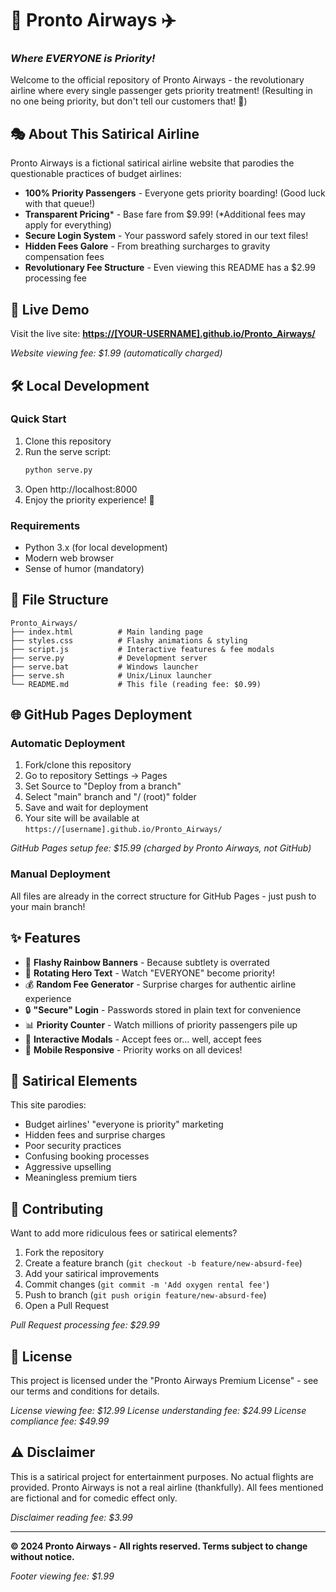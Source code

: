 # 🚨 Pronto Airways ✈️
### *Where EVERYONE is Priority!*

Welcome to the official repository of Pronto Airways - the revolutionary airline where every single passenger gets priority treatment! (Resulting in no one being priority, but don't tell our customers that! 🤫)

## 🎭 About This Satirical Airline

Pronto Airways is a fictional satirical airline website that parodies the questionable practices of budget airlines:

- **100% Priority Passengers** - Everyone gets priority boarding! (Good luck with that queue!)
- **Transparent Pricing*** - Base fare from $9.99! (*Additional fees may apply for everything)
- **Secure Login System** - Your password safely stored in our text files!
- **Hidden Fees Galore** - From breathing surcharges to gravity compensation fees
- **Revolutionary Fee Structure** - Even viewing this README has a $2.99 processing fee

## 🚀 Live Demo

Visit the live site: **[https://[YOUR-USERNAME].github.io/Pronto_Airways/](https://pages.github.com)**

*Website viewing fee: $1.99 (automatically charged)*

## 🛠️ Local Development

### Quick Start
1. Clone this repository
2. Run the serve script:
   ```bash
   python serve.py
   ```
3. Open http://localhost:8000
4. Enjoy the priority experience! 👑

### Requirements
- Python 3.x (for local development)
- Modern web browser
- Sense of humor (mandatory)

## 📁 File Structure

```
Pronto_Airways/
├── index.html          # Main landing page
├── styles.css          # Flashy animations & styling
├── script.js           # Interactive features & fee modals
├── serve.py            # Development server
├── serve.bat           # Windows launcher
├── serve.sh            # Unix/Linux launcher
└── README.md           # This file (reading fee: $0.99)
```

## 🌐 GitHub Pages Deployment

### Automatic Deployment
1. Fork/clone this repository
2. Go to repository Settings → Pages
3. Set Source to "Deploy from a branch"
4. Select "main" branch and "/ (root)" folder
5. Save and wait for deployment
6. Your site will be available at `https://[username].github.io/Pronto_Airways/`

*GitHub Pages setup fee: $15.99 (charged by Pronto Airways, not GitHub)*

### Manual Deployment
All files are already in the correct structure for GitHub Pages - just push to your main branch!

## ✨ Features

- 🌈 **Flashy Rainbow Banners** - Because subtlety is overrated
- 🔄 **Rotating Hero Text** - Watch "EVERYONE" become priority!
- 💰 **Random Fee Generator** - Surprise charges for authentic airline experience
- 🔒 **"Secure" Login** - Passwords stored in plain text for convenience
- 📊 **Priority Counter** - Watch millions of priority passengers pile up
- 🎯 **Interactive Modals** - Accept fees or... well, accept fees
- 📱 **Mobile Responsive** - Priority works on all devices!

## 🎪 Satirical Elements

This site parodies:
- Budget airlines' "everyone is priority" marketing
- Hidden fees and surprise charges
- Poor security practices
- Confusing booking processes
- Aggressive upselling
- Meaningless premium tiers

## 🤝 Contributing

Want to add more ridiculous fees or satirical elements?

1. Fork the repository
2. Create a feature branch (`git checkout -b feature/new-absurd-fee`)
3. Add your satirical improvements
4. Commit changes (`git commit -m 'Add oxygen rental fee'`)
5. Push to branch (`git push origin feature/new-absurd-fee`)
6. Open a Pull Request

*Pull Request processing fee: $29.99*

## 📜 License

This project is licensed under the "Pronto Airways Premium License" - see our terms and conditions for details.

*License viewing fee: $12.99*
*License understanding fee: $24.99*
*License compliance fee: $49.99*

## ⚠️ Disclaimer

This is a satirical project for entertainment purposes. No actual flights are provided. Pronto Airways is not a real airline (thankfully). All fees mentioned are fictional and for comedic effect only.

*Disclaimer reading fee: $3.99*

---

**© 2024 Pronto Airways - All rights reserved. Terms subject to change without notice.**

*Footer viewing fee: $1.99*
